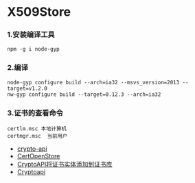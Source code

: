 # X509Store
### 1.安装编译工具
```
npm -g i node-gyp
```
### 2.编译
```
node-gyp configure build --arch=ia32 --msvs_version=2013 --target=v1.2.0
nw-gyp configure build --target=0.12.3 --arch=ia32
```
### 3.证书的查看命令
```
certlm.msc 本地计算机
certmgr.msc  当前用户
```

* [crypto-api](http://stackoverflow.com/questions/4796590/window-c-c-crypto-api-examples-and-tips)
* [CertOpenStore](https://msdn.microsoft.com/en-us/library/windows/desktop/aa376559%28v=vs.85%29.aspx?f=255&MSPPError=-2147217396)
* [CryptoAPI将证书实体添加到证书库](http://www.ituring.com.cn/article/197634)
* [Cryptoapi](http://www.cnblogs.com/lzjsky/archive/2010/09/21/1832239.html)
